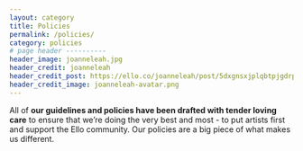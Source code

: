 ```yaml
---
layout: category
title: Policies
permalink: /policies/
category: policies
# page header ----------
header_image: joanneleah.jpg
header_credit: joanneleah
header_credit_post: https://ello.co/joanneleah/post/5dxgnsxjplqbtpjgdrpoda
header_credit_image: joanneleah-avatar.png
---
```


All of **our guidelines and policies have been drafted with tender loving care** to ensure that we’re doing the very best and most - to put artists first and support the Ello community. Our policies are a big piece of what makes us different.
